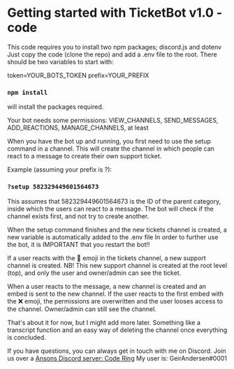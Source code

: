 # Getting started with TicketBot v1.0 - code

This code requires you to install two npm packages; discord.js and dotenv
Just copy the code (clone the repo) and add a .env file to the root.
There should be two variables to start with:

token=YOUR_BOTS_TOKEN
prefix=YOUR_PREFIX

### `npm install`
will install the packages required.

Your bot needs some permissions:
VIEW_CHANNELS, SEND_MESSAGES, ADD_REACTIONS, MANAGE_CHANNELS, at least

When you have the bot up and running, you first need to use the setup command in a channel.
This will create the channel in which people can react to a message to create their own support ticket.

Example (assuming your prefix is ?):
### `?setup 582329449601564673`
This assumes that 582329449601564673 is the ID of the parent category, inside which the users can react to a message.
The bot will check if the channel exists first, and not try to create another.

When the setup command finishes and the new tickets channel is created, a new variable is automatically added to the .env file
In order to further use the bot, it is IMPORTANT that you restart the bot!!

If a user reacts with the 📨 emoji in the tickets channel, a new support channel is created.
NB! This new support channel is created at the root level (top), and only the user and owner/admin can see the ticket.

When a user reacts to the message, a new channel is created and an embed is sent to the new channel.
If the user reacts to the first embed with the ❌ emoji, the permissions are overwritten and the user looses access to the channel.
Owner/admin can still see the channel.


That's about it for now, but I might add more later.
Something like a transcript function and an easy way of deleting the channel once everything is concluded.

If you have questions, you can always get in touch with me on Discord.
Join us over a [Ansons Discord server: Code Ring](https://discord.gg/7f3ZQRekHM)
My user is: GeirAndersen#0001